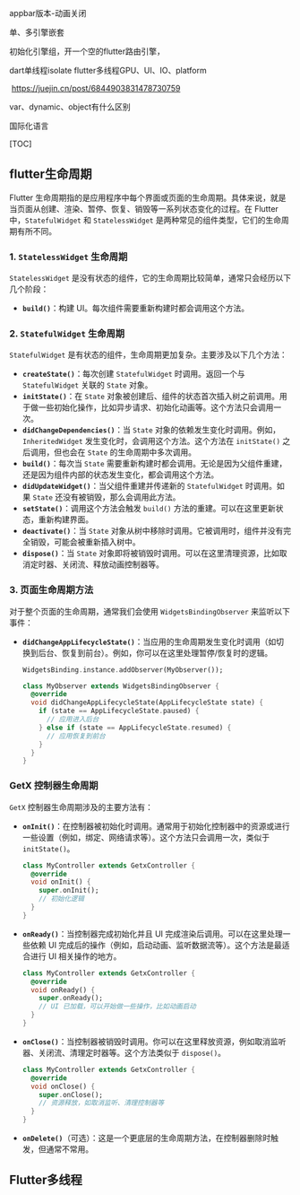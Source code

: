 appbar版本-动画关闭

单、多引擎嵌套

初始化引擎组，开一个空的flutter路由引擎，



dart单线程isolate flutter多线程GPU、UI、IO、platform

​	https://juejin.cn/post/6844903831478730759

var、dynamic、object有什么区别

国际化语言

[TOC]



## flutter生命周期

Flutter 生命周期指的是应用程序中每个界面或页面的生命周期。具体来说，就是当页面从创建、渲染、暂停、恢复、销毁等一系列状态变化的过程。在 Flutter 中，`StatefulWidget` 和 `StatelessWidget` 是两种常见的组件类型，它们的生命周期有所不同。

### 1. `StatelessWidget` 生命周期

`StatelessWidget` 是没有状态的组件，它的生命周期比较简单，通常只会经历以下几个阶段：

- **`build()`**：构建 UI。每次组件需要重新构建时都会调用这个方法。

### 2. `StatefulWidget` 生命周期

`StatefulWidget` 是有状态的组件，生命周期更加复杂。主要涉及以下几个方法：

- **`createState()`**：每次创建 `StatefulWidget` 时调用。返回一个与 `StatefulWidget` 关联的 `State` 对象。
- **`initState()`**：在 `State` 对象被创建后、组件的状态首次插入树之前调用。用于做一些初始化操作，比如异步请求、初始化动画等。这个方法只会调用一次。
- **`didChangeDependencies()`**：当 `State` 对象的依赖发生变化时调用。例如，`InheritedWidget` 发生变化时，会调用这个方法。这个方法在 `initState()` 之后调用，但也会在 `State` 的生命周期中多次调用。
- **`build()`**：每次当 `State` 需要重新构建时都会调用。无论是因为父组件重建，还是因为组件内部的状态发生变化，都会调用这个方法。
- **`didUpdateWidget()`**：当父组件重建并传递新的 `StatefulWidget` 时调用。如果 `State` 还没有被销毁，那么会调用此方法。
- **`setState()`**：调用这个方法会触发 `build()` 方法的重建。可以在这里更新状态，重新构建界面。
- **`deactivate()`**：当 `State` 对象从树中移除时调用。它被调用时，组件并没有完全销毁，可能会被重新插入树中。
- **`dispose()`**：当 `State` 对象即将被销毁时调用。可以在这里清理资源，比如取消定时器、关闭流、释放动画控制器等。

### 3. 页面生命周期方法

对于整个页面的生命周期，通常我们会使用 `WidgetsBindingObserver` 来监听以下事件：

- **`didChangeAppLifecycleState()`**：当应用的生命周期发生变化时调用（如切换到后台、恢复到前台）。例如，你可以在这里处理暂停/恢复时的逻辑。

  ```dart
  WidgetsBinding.instance.addObserver(MyObserver());
  
  class MyObserver extends WidgetsBindingObserver {
    @override
    void didChangeAppLifecycleState(AppLifecycleState state) {
      if (state == AppLifecycleState.paused) {
        // 应用进入后台
      } else if (state == AppLifecycleState.resumed) {
        // 应用恢复到前台
      }
    }
  }
  ```



### GetX 控制器生命周期

`GetX` 控制器生命周期涉及的主要方法有：

- **`onInit()`**：在控制器被初始化时调用。通常用于初始化控制器中的资源或进行一些设置（例如，绑定、网络请求等）。这个方法只会调用一次，类似于 `initState()`。

  ```dart
  class MyController extends GetxController {
    @override
    void onInit() {
      super.onInit();
      // 初始化逻辑
    }
  }
  ```

- **`onReady()`**：当控制器完成初始化并且 UI 完成渲染后调用。可以在这里处理一些依赖 UI 完成后的操作（例如，启动动画、监听数据流等）。这个方法是最适合进行 UI 相关操作的地方。

  ```dart
  class MyController extends GetxController {
    @override
    void onReady() {
      super.onReady();
      // UI 已加载，可以开始做一些操作，比如动画启动
    }
  }
  ```

- **`onClose()`**：当控制器被销毁时调用。你可以在这里释放资源，例如取消监听器、关闭流、清理定时器等。这个方法类似于 `dispose()`。

  ```dart
  class MyController extends GetxController {
    @override
    void onClose() {
      super.onClose();
      // 资源释放，如取消监听、清理控制器等
    }
  }
  ```

- **`onDelete()`**（可选）：这是一个更底层的生命周期方法，在控制器删除时触发，但通常不常用。



## Flutter多线程
